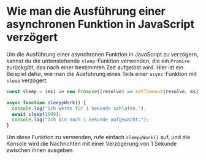 # Wie man die Ausführung einer asynchronen Funktion in JavaScript verzögert

Um die Ausführung einer asynchronen Funktion in JavaScript zu verzögern, kannst du die untenstehende `sleep`-Funktion verwenden, die ein `Promise` zurückgibt, das nach einer bestimmten Zeit aufgelöst wird. Hier ist ein Beispiel dafür, wie man die Ausführung eines Teils einer `async`-Funktion mit `sleep` verzögert:

```js
const sleep = (ms) => new Promise((resolve) => setTimeout(resolve, ms));

async function sleepyWork() {
  console.log("Ich werde für 1 Sekunde schlafen.");
  await sleep(1000);
  console.log("Ich bin nach 1 Sekunde aufgewacht.");
}
```

Um diese Funktion zu verwenden, rufe einfach `sleepyWork()` auf, und die Konsole wird die Nachrichten mit einer Verzögerung von 1 Sekunde zwischen ihnen ausgeben.
